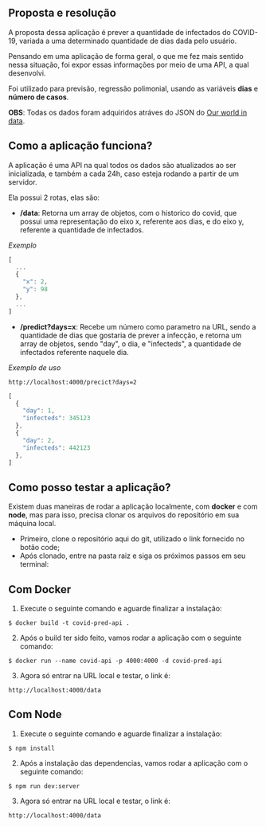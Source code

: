 ## **Proposta e resolução**

A proposta dessa aplicação é prever a quantidade de infectados do COVID-19, variada a uma determinado quantidade de dias dada pelo usuário.

Pensando em uma aplicação de forma geral, o que me fez mais sentido nessa situação, foi expor essas informações por meio de uma API, a qual desenvolvi.

Foi utilizado para previsão, regressão polimonial, usando as variáveis **dias** e **número de casos**.

**OBS**: Todas os dados foram adquiridos atráves do JSON do [Our world in data](https://github.com/owid/covid-19-data/tree/master/public/data).
## **Como a aplicação funciona?**

A aplicação é uma API na qual todos os dados são atualizados ao ser inicializada, e também a cada 24h, caso esteja rodando a partir de um servidor.

Ela possui 2 rotas, elas são:
  - **/data**: Retorna um array de objetos, com o historico do covid, que possui uma representação do eixo x, referente aos dias, e do eixo y, referente a quantidade de infectados.

*Exemplo*

  ```js
  [
    ...
    {
      "x": 2,
      "y": 98
    },
    ...
  ]
  ```

  - **/predict?days=x**: Recebe um número como parametro na URL, sendo a quantidade de dias que gostaria de prever a infecção, e retorna um array de objetos, sendo "day", o dia, e "infecteds", a quantidade de infectados referente naquele dia.

 *Exemplo de uso*

  ```http
  http://localhost:4000/precict?days=2
  ```
  ```js
  [
    {
      "day": 1,
      "infecteds": 345123
    },
    {
      "day": 2,
      "infecteds": 442123
    },
  ]
  ```

## **Como posso testar a aplicação?**

Existem duas maneiras de rodar a aplicação localmente, com **docker** e com **node**, mas para isso, precisa clonar os arquivos do repositório em sua máquina local.
  - Primeiro, clone o repositório aqui do git, utilizado o link fornecido no botão code;
  - Após clonado, entre na pasta raiz e siga os próximos passos em seu terminal:
## Com Docker
1. Execute o seguinte comando e aguarde finalizar a instalação:
```
$ docker build -t covid-pred-api .
```
2. Após o build ter sido feito, vamos rodar a aplicação com o seguinte comando:
```
$ docker run --name covid-api -p 4000:4000 -d covid-pred-api
```
3. Agora só entrar na URL local e testar, o link é:
```http
http://localhost:4000/data
```
## Com Node
1. Execute o seguinte comando e aguarde finalizar a instalação:
```
$ npm install
```
2. Após a instalação das dependencias, vamos rodar a aplicação com o seguinte comando:
```
$ npm run dev:server
```
3. Agora só entrar na URL local e testar, o link é:
```http
http://localhost:4000/data
```
